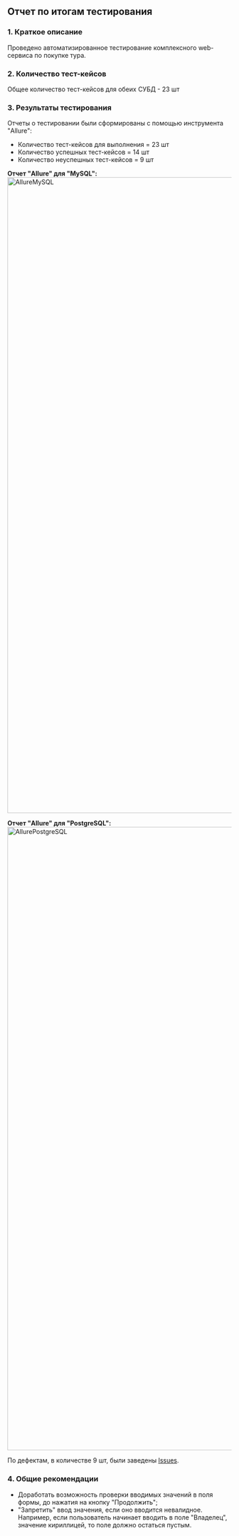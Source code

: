 ## Отчет по итогам тестирования
### 1. Краткое описание
Проведено автоматизированное тестирование комплексного web-сервиса по покупке тура.

### 2. Количество тест-кейсов
Общее количество тест-кейсов для обеих СУБД - 23 шт

### 3. Результаты тестирования
Отчеты о тестировании были сформированы с помощью инструмента "Allure":
* Количество тест-кейсов для выполнения = 23 шт
* Количество успешных тест-кейсов = 14 шт
* Количество неуспешных тест-кейсов = 9 шт

**Отчет "Allure" для "MySQL":**
<img width="1426" alt="AllureMySQL" src="https://user-images.githubusercontent.com/75333812/117539539-d1767280-b013-11eb-9241-4764b0687e1c.png">


**Отчет "Allure" для "PostgreSQL":**
<img width="1398" alt="AllurePostgreSQL" src="https://user-images.githubusercontent.com/75333812/117539544-da674400-b013-11eb-95dd-3c8815cdd2e9.png">

По дефектам, в количестве 9 шт, были заведены [Issues](https://github.com/ZabavinaL/Diploma/issues).

### 4. Общие рекомендации
* Доработать возможность проверки вводимых значений в поля формы, до нажатия на кнопку "Продолжить"; 
* "Запретить" ввод значения, если оно вводится невалидное. Например, если пользователь начинает
вводить в поле "Владелец", значение кириллицей, то поле должно остаться пустым.

